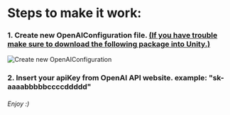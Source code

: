 Steps to make it work:
======
### 1. Create new OpenAIConfiguration file.  [(If you have trouble make sure to download the following package into Unity.)](https://github.com/RageAgainstThePixel/com.openai.unity)
![Create new OpenAIConfiguration](https://github.com/RageAgainstThePixel/com.openai.unity/blob/main/OpenAI/Packages/com.openai.unity/Documentation~/images/create-scriptable-object.png)

### 2. Insert your apiKey from OpenAI API website. example: "sk-aaaabbbbbccccddddd"



###### Enjoy :)
